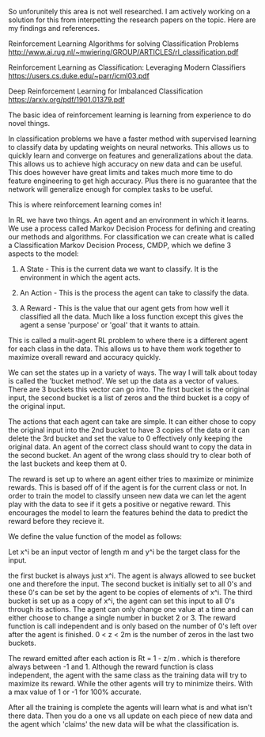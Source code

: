 So unforunitely this area is not well researched. I am actively working on a solution for this from interpetting the research papers on the topic. Here are my findings and references.

Reinforcement Learning Algorithms for solving Classification Problems http://www.ai.rug.nl/~mwiering/GROUP/ARTICLES/rl_classification.pdf

Reinforcement Learning as Classification: Leveraging Modern Classifiers https://users.cs.duke.edu/~parr/icml03.pdf

Deep Reinforcement Learning for Imbalanced Classification https://arxiv.org/pdf/1901.01379.pdf

The basic idea of reinforcement learning is learning from experience to do novel things.

In classification problems we have a faster method with supervised learning to classify data by updating weights on neural networks. This allows us to quickly learn and converge on features and generalizations about the data. This allows us to achieve high accuracy on new data and can be useful. This does however have great limits and takes much more time to do feature engineering to get high accuracy. Plus there is no guarantee that the network will generalize enough for complex tasks to be useful.

This is where reinforcement learning comes in!

In RL we have two things. An agent and an environment in which it learns. We use a process called Markov Decision Process for defining and creating our methods and algorithms. For classification we can create what is called a Classification Markov Decision Process, CMDP, which we define 3 aspects to the model:

1) A State - This is the current data we want to classify. It is the environment in which the agent acts.

2) An Action -  This is the process the agent can take to classify the data.

3) A Reward - This is the value that our agent gets from how well it classified all the data. Much like a loss function except this gives the agent a sense 'purpose' or 'goal' that it wants to attain.

This is called a mulit-agent RL problem to where there is a different agent for each class in the data. This allows us to have them work together to maximize overall reward and accuracy quickly.

We can set the states up in a variety of ways. The way I will talk about today is called the 'bucket method'. We set up the data as a vector of values. There are 3 buckets this vector can go into. The first bucket is the original input, the second bucket is a list of zeros and the third bucket is a copy of the original input.

The actions that each agent can take are simple. It can either chose to copy the original input into the 2nd bucket to have 3 copies of the data or it can delete the 3rd bucket and set the value to 0 effectively only keeping the original data. An agent of the correct class should want to copy the data in the second bucket. An agent of the wrong class should try to clear both of the last buckets and keep them at 0.

The reward is set up to where an agent either tries to maximize or minimize rewards. This is based off of if the agent is for the current class or not. In order to train the model to classify unseen new data we can let the agent play with the data to see if it gets a positive or negative reward. This encourages the model to learn the features behind the data to predict the reward before they recieve it.

We define the value function of the model as follows:

Let x^i be an input vector of length m and y^i be the target class for the input.

the first bucket is always just x^i. The agent is always allowed to see bucket one and therefore the input. The second bucket is initially set to all 0's and these 0's can be set by the agent to be copies of elements of x^i. The third bucket is set up as a copy of x^i, the agent can set this input to all 0's through its actions. The agent can only change one value at a time and can either choose to change a single number in bucket 2 or 3. The reward function is call independent and is only based on the number of 0's left over after the agent is finished. 0 < z < 2m is the number of zeros in the last two buckets.

The reward emitted after each action is Rt = 1 - z/m . which is therefore always between -1 and 1. Although the reward function is class independent, the agent with the same class as the training data will try to maximize its reward. While the other agents will try to minimize theirs. With a max value of 1 or -1 for 100% accurate.

After all the training is complete the agents will learn what is and what isn't there data. Then you do a one vs all update on each piece of new data and the agent which 'claims' the new data will be what the classification is.